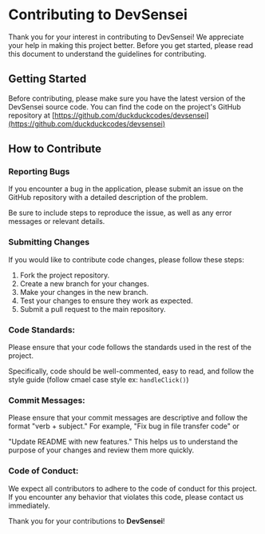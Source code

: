 # Contributing to DevSensei

Thank you for your interest in contributing to DevSensei! We appreciate your help in making this project better. Before you get started, please read this document to understand the guidelines for contributing.

## Getting Started
Before contributing, please make sure you have the latest version of the DevSensei source code. You can find the code on the project's GitHub repository at 
[https://github.com/duckduckcodes/devsensei](https://github.com/duckduckcodes/devsensei)

## How to Contribute

### Reporting Bugs
If you encounter a bug in the application, please submit an issue on the GitHub repository with a detailed description of the problem. 

Be sure to include steps to reproduce the issue, as well as any error messages or relevant details.

### Submitting Changes
If you would like to contribute code changes, please follow these steps:

1.  Fork the project repository.
2.  Create a new branch for your changes.
3.  Make your changes in the new branch.
4.  Test your changes to ensure they work as expected.
5.  Submit a pull request to the main repository.

### Code Standards:
Please ensure that your code follows the standards used in the rest of the project. 

Specifically, code should be well-commented, easy to read, and follow the style guide (follow cmael case style ex: `handleClick()`)

### Commit Messages:
Please ensure that your commit messages are descriptive and follow the format "verb + subject." For example, "Fix bug in file transfer code" or

"Update README with new features." This helps us to understand the purpose of your changes and review them more quickly.

### Code of Conduct:
We expect all contributors to adhere to the code of conduct for this project. If you encounter any behavior that violates this code, please contact us immediately.

Thank you for your contributions to **DevSensei**!